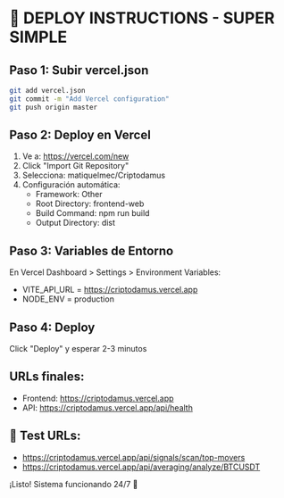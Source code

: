 # 🚀 DEPLOY INSTRUCTIONS - SUPER SIMPLE

## Paso 1: Subir vercel.json
```bash
git add vercel.json
git commit -m "Add Vercel configuration"
git push origin master
```

## Paso 2: Deploy en Vercel
1. Ve a: https://vercel.com/new
2. Click "Import Git Repository"
3. Selecciona: matiquelmec/Criptodamus
4. Configuración automática:
   - Framework: Other
   - Root Directory: frontend-web
   - Build Command: npm run build
   - Output Directory: dist

## Paso 3: Variables de Entorno
En Vercel Dashboard > Settings > Environment Variables:
- VITE_API_URL = https://criptodamus.vercel.app
- NODE_ENV = production

## Paso 4: Deploy
Click "Deploy" y esperar 2-3 minutos

## URLs finales:
- Frontend: https://criptodamus.vercel.app
- API: https://criptodamus.vercel.app/api/health

## 🎯 Test URLs:
- https://criptodamus.vercel.app/api/signals/scan/top-movers
- https://criptodamus.vercel.app/api/averaging/analyze/BTCUSDT

¡Listo! Sistema funcionando 24/7 🚀